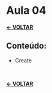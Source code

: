 # Aula 04

[**<- VOLTAR**](https://github.com/Leandro-Cardoso/Univassouras-BackEnd)

## Conteúdo:

* Create

<br>

[**<- VOLTAR**](https://github.com/Leandro-Cardoso/Univassouras-BackEnd)
